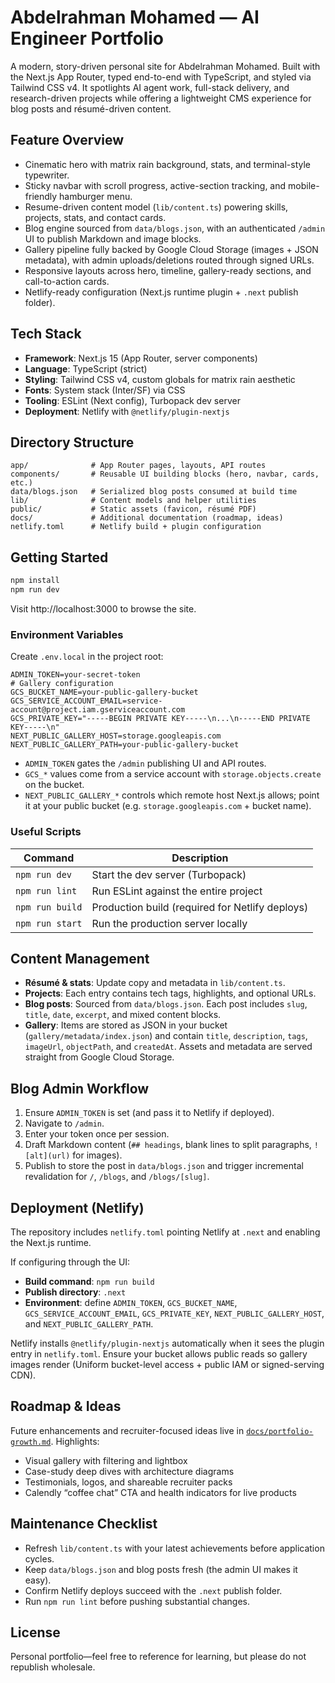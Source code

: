 # Abdelrahman Mohamed — AI Engineer Portfolio

A modern, story-driven personal site for Abdelrahman Mohamed. Built with the Next.js App Router, typed end-to-end with TypeScript, and styled via Tailwind CSS v4. It spotlights AI agent work, full-stack delivery, and research-driven projects while offering a lightweight CMS experience for blog posts and résumé-driven content.

## Feature Overview
- Cinematic hero with matrix rain background, stats, and terminal-style typewriter.
- Sticky navbar with scroll progress, active-section tracking, and mobile-friendly hamburger menu.
- Resume-driven content model (`lib/content.ts`) powering skills, projects, stats, and contact cards.
- Blog engine sourced from `data/blogs.json`, with an authenticated `/admin` UI to publish Markdown and image blocks.
- Gallery pipeline fully backed by Google Cloud Storage (images + JSON metadata), with admin uploads/deletions routed through signed URLs.
- Responsive layouts across hero, timeline, gallery-ready sections, and call-to-action cards.
- Netlify-ready configuration (Next.js runtime plugin + `.next` publish folder).

## Tech Stack
- **Framework**: Next.js 15 (App Router, server components)
- **Language**: TypeScript (strict)
- **Styling**: Tailwind CSS v4, custom globals for matrix rain aesthetic
- **Fonts**: System stack (Inter/SF) via CSS
- **Tooling**: ESLint (Next config), Turbopack dev server
- **Deployment**: Netlify with `@netlify/plugin-nextjs`

## Directory Structure
```
app/              # App Router pages, layouts, API routes
components/       # Reusable UI building blocks (hero, navbar, cards, etc.)
data/blogs.json   # Serialized blog posts consumed at build time
lib/              # Content models and helper utilities
public/           # Static assets (favicon, résumé PDF)
docs/             # Additional documentation (roadmap, ideas)
netlify.toml      # Netlify build + plugin configuration
```

## Getting Started
```bash
npm install
npm run dev
```
Visit http://localhost:3000 to browse the site.

### Environment Variables
Create `.env.local` in the project root:
```
ADMIN_TOKEN=your-secret-token
# Gallery configuration
GCS_BUCKET_NAME=your-public-gallery-bucket
GCS_SERVICE_ACCOUNT_EMAIL=service-account@project.iam.gserviceaccount.com
GCS_PRIVATE_KEY="-----BEGIN PRIVATE KEY-----\n...\n-----END PRIVATE KEY-----\n"
NEXT_PUBLIC_GALLERY_HOST=storage.googleapis.com
NEXT_PUBLIC_GALLERY_PATH=your-public-gallery-bucket
```
- `ADMIN_TOKEN` gates the `/admin` publishing UI and API routes.
- `GCS_*` values come from a service account with `storage.objects.create` on the bucket.
- `NEXT_PUBLIC_GALLERY_*` controls which remote host Next.js allows; point it at your public bucket (e.g. `storage.googleapis.com` + bucket name).

### Useful Scripts
| Command          | Description                                     |
| ---------------- | ----------------------------------------------- |
| `npm run dev`    | Start the dev server (Turbopack)                |
| `npm run lint`   | Run ESLint against the entire project           |
| `npm run build`  | Production build (required for Netlify deploys) |
| `npm run start`  | Run the production server locally               |

## Content Management
- **Résumé & stats**: Update copy and metadata in `lib/content.ts`.
- **Projects**: Each entry contains tech tags, highlights, and optional URLs.
- **Blog posts**: Sourced from `data/blogs.json`. Each post includes `slug`, `title`, `date`, `excerpt`, and mixed content blocks.
- **Gallery**: Items are stored as JSON in your bucket (`gallery/metadata/index.json`) and contain `title`, `description`, `tags`, `imageUrl`, `objectPath`, and `createdAt`. Assets and metadata are served straight from Google Cloud Storage.

## Blog Admin Workflow
1. Ensure `ADMIN_TOKEN` is set (and pass it to Netlify if deployed).
2. Navigate to `/admin`.
3. Enter your token once per session.
4. Draft Markdown content (`## headings`, blank lines to split paragraphs, `![alt](url)` for images).
5. Publish to store the post in `data/blogs.json` and trigger incremental revalidation for `/`, `/blogs`, and `/blogs/[slug]`.

## Deployment (Netlify)
The repository includes `netlify.toml` pointing Netlify at `.next` and enabling the Next.js runtime.

If configuring through the UI:
- **Build command**: `npm run build`
- **Publish directory**: `.next`
- **Environment**: define `ADMIN_TOKEN`, `GCS_BUCKET_NAME`, `GCS_SERVICE_ACCOUNT_EMAIL`, `GCS_PRIVATE_KEY`, `NEXT_PUBLIC_GALLERY_HOST`, and `NEXT_PUBLIC_GALLERY_PATH`.

Netlify installs `@netlify/plugin-nextjs` automatically when it sees the plugin entry in `netlify.toml`. Ensure your bucket allows public reads so gallery images render (Uniform bucket-level access + public IAM or signed-serving CDN).

## Roadmap & Ideas
Future enhancements and recruiter-focused ideas live in [`docs/portfolio-growth.md`](docs/portfolio-growth.md). Highlights:
- Visual gallery with filtering and lightbox
- Case-study deep dives with architecture diagrams
- Testimonials, logos, and shareable recruiter packs
- Calendly “coffee chat” CTA and health indicators for live products

## Maintenance Checklist
- Refresh `lib/content.ts` with your latest achievements before application cycles.
- Keep `data/blogs.json` and blog posts fresh (the admin UI makes it easy).
- Confirm Netlify deploys succeed with the `.next` publish folder.
- Run `npm run lint` before pushing substantial changes.

## License
Personal portfolio—feel free to reference for learning, but please do not republish wholesale.
